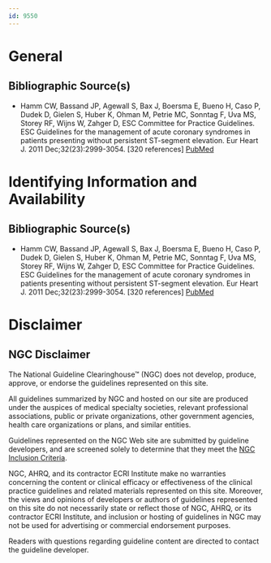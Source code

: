 ```yaml
---
id: 9550
---
```


# General

## Bibliographic Source(s)

- Hamm CW, Bassand JP, Agewall S, Bax J, Boersma E, Bueno H, Caso P, Dudek D, Gielen S, Huber K, Ohman M, Petrie MC, Sonntag F, Uva MS, Storey RF, Wijns W, Zahger D, ESC Committee for Practice Guidelines. ESC Guidelines for the management of acute coronary syndromes in patients presenting without persistent ST-segment elevation. Eur Heart J. 2011 Dec;32(23):2999-3054. [320 references] [ PubMed ](http://www.ncbi.nlm.nih.gov/entrez/query.fcgi?cmd=Retrieve&db=pubmed&dopt=Abstract&list_uids=21873419)

# Identifying Information and Availability

## Bibliographic Source(s)

- Hamm CW, Bassand JP, Agewall S, Bax J, Boersma E, Bueno H, Caso P, Dudek D, Gielen S, Huber K, Ohman M, Petrie MC, Sonntag F, Uva MS, Storey RF, Wijns W, Zahger D, ESC Committee for Practice Guidelines. ESC Guidelines for the management of acute coronary syndromes in patients presenting without persistent ST-segment elevation. Eur Heart J. 2011 Dec;32(23):2999-3054. [320 references] [ PubMed ](http://www.ncbi.nlm.nih.gov/entrez/query.fcgi?cmd=Retrieve&db=pubmed&dopt=Abstract&list_uids=21873419)

# Disclaimer

## NGC Disclaimer

The National Guideline Clearinghouse™ (NGC) does not develop, produce, approve, or endorse the guidelines represented on this site.

All guidelines summarized by NGC and hosted on our site are produced under the auspices of medical specialty societies, relevant professional associations, public or private organizations, other government agencies, health care organizations or plans, and similar entities.

Guidelines represented on the NGC Web site are submitted by guideline developers, and are screened solely to determine that they meet the [NGC Inclusion Criteria](/help-and-about/summaries/inclusion-criteria).

NGC, AHRQ, and its contractor ECRI Institute make no warranties concerning the content or clinical efficacy or effectiveness of the clinical practice guidelines and related materials represented on this site. Moreover, the views and opinions of developers or authors of guidelines represented on this site do not necessarily state or reflect those of NGC, AHRQ, or its contractor ECRI Institute, and inclusion or hosting of guidelines in NGC may not be used for advertising or commercial endorsement purposes.

Readers with questions regarding guideline content are directed to contact the guideline developer.

